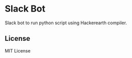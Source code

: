 # Slack Bot

Slack bot to run python script using Hackerearth compiler.


## License 

MIT License

